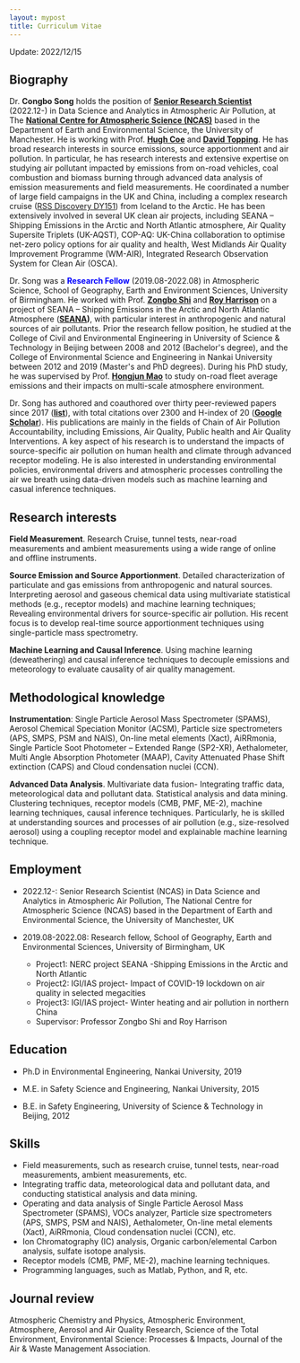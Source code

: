 ```yaml
---
layout: mypost
title: Curriculum Vitae
---
```

Update: 2022/12/15

## Biography

Dr. **Congbo Song** holds the position of <span style="color:blue">**[Senior Research Scientist](https://research.manchester.ac.uk/en/persons/congbo-song)**</span> (2022.12-) in Data Science and Analytics in Atmospheric Air Pollution, at The **[National Centre for Atmospheric Science (NCAS)](https://ncas.ac.uk)** based in the Department of Earth and Environmental Science, the University of Manchester. He is working with Prof. **[Hugh Coe](https://www.research.manchester.ac.uk/portal/hugh.coe.html)** and **[David Topping](https://research.manchester.ac.uk/en/persons/david.topping)**. He has broad research interests in source emissions, source apportionment and air pollution. In particular, he has research interests and extensive expertise on studying air pollutant impacted by emissions from on-road vehicles, coal combustion and biomass burning through advanced data analysis of emission measurements and field measurements. He coordinated a number of large field campaigns in the UK and China, including a complex research cruise ([RSS Discovery DY151](https://amt4oceansatflux.org/News/DY151_Science_Party)) from Iceland to the Arctic. He has been extensively involved in several UK clean air projects, including SEANA – Shipping Emissions in the Arctic and North Atlantic atmosphere, Air Quality Supersite Triplets (UK-AQST), COP-AQ: UK-China collaboration to optimise net-zero policy options for air quality and health, West Midlands Air Quality Improvement Programme (WM-AIR), Integrated Research Observation System for Clean Air (OSCA).

Dr. Song was a <span style="color:blue">**Research Fellow**</span> (2019.08-2022.08) in Atmospheric Science, School of Geography, Earth and Environment Sciences, University of Birmingham. He worked with Prof. **[Zongbo Shi](https://www.birmingham.ac.uk/staff/profiles/gees/shi-zongbo.aspx)** and **[Roy Harrison](https://www.birmingham.ac.uk/staff/profiles/gees/harrison-roy.aspx)** on a project of SEANA – Shipping Emissions in the Arctic and North Atlantic Atmosphere (**[SEANA](https://www.birmingham.ac.uk/research/activity/environmental-health/projects/seana/index.aspx))**, with particular interest in anthropogenic and natural sources of air pollutants. Prior the research fellow position, he studied at the College of Civil and Environmental Engineering in University of Science & Technology in Beijing between 2008 and 2012 (Bachelor's degree), and the College of Environmental Science and Engineering in Nankai University between 2012 and 2019 (Master's and PhD degrees). During his PhD study, he was supervised by Prof. **[Hongjun Mao](https://env.nankai.edu.cn/2019/0612/c14180a177249/page.htm)** to study on-road fleet average emissions and their impacts on multi-scale atmosphere environment.

Dr. Song has authored and coauthored over thirty peer-reviewed papers since 2017 (**[list](/pages/publications)**), with total citations over 2300 and H-index of 20 (**[Google Scholar](https://scholar.google.com/citations?user=JcL-uzcAAAAJ&hl=en)**). His publications are mainly in the fields of Chain of Air Pollution Accountability, including Emissions, Air Quality, Public health and Air Quality Interventions. A key aspect of his research is to understand the impacts of source-specific air pollution on human health and climate through advanced receptor modeling. He is also interested in understanding environmental policies, environmental drivers and atmospheric processes controlling the air we breath using data-driven models such as machine learning and casual inference techniques.

## Research interests

**Field Measurement**. Research Cruise, tunnel tests, near-road measurements and ambient measurements using a wide range of online and offline instruments.

**Source Emission and Source Apportionment**. Detailed characterization of particulate and gas emissions from anthropogenic and natural sources. Interpreting aerosol and gaseous chemical data using multivariate statistical methods (e.g., receptor models) and machine learning techniques; Revealing environmental drivers for source-specific air pollution. His recent focus is to develop real-time source apportionment techniques using single-particle mass spectrometry.

**Machine Learning and Causal Inference**. Using machine learning (deweathering) and causal inference techniques to decouple emissions and meteorology to evaluate causality of air quality management.

## Methodological knowledge

**Instrumentation**: Single Particle Aerosol Mass Spectrometer (SPAMS), Aerosol Chemical Speciation Monitor (ACSM), Particle size spectrometers (APS, SMPS, PSM and NAIS), On-line metal elements (Xact), AiRRmonia, Single Particle Soot Photometer – Extended Range (SP2-XR), Aethalometer, Multi Angle Absorption Photometer (MAAP), Cavity Attenuated Phase Shift extinction (CAPS) and Cloud condensation nuclei (CCN).

**Advanced Data Analysis**. Multivariate data fusion- Integrating traffic data, meteorological data and pollutant data. Statistical analysis and data mining. Clustering techniques, receptor models (CMB, PMF, ME-2), machine learning techniques, causal inference techniques. Particularly, he is skilled at understanding sources and processes of air pollution (e.g., size-resolved aerosol) using a coupling receptor model and explainable machine learning technique.

## Employment

- 2022.12-: Senior Research Scientist (NCAS) in Data Science and Analytics in Atmospheric Air Pollution, The National Centre for Atmospheric Science (NCAS) based in the Department of Earth and Environmental Science, the University of Manchester, UK

- 2019.08-2022.08: Research fellow, School of Geography, Earth and Environmental Sciences, University of Birmingham, UK
  * Project1: NERC project SEANA -Shipping Emissions in the Arctic and North Atlantic
  * Project2: IGI/IAS project- Impact of COVID-19 lockdown on air quality in selected megacities
  * Project3: IGI/IAS project- Winter heating and air pollution in northern China
  * Supervisor: Professor Zongbo Shi and Roy Harrison

## Education

- Ph.D in Environmental Engineering, Nankai University, 2019

- M.E. in Safety Science and Engineering, Nankai University, 2015

- B.E. in Safety Engineering, University of Science & Technology in Beijing, 2012

## Skills

* Field measurements, such as research cruise, tunnel tests, near-road measurements, ambient measurements, etc.
* Integrating traffic data, meteorological data and pollutant data, and conducting statistical analysis and data mining.
* Operating and data analysis of Single Particle Aerosol Mass Spectrometer (SPAMS), VOCs analyzer, Particle size spectrometers (APS, SMPS, PSM and NAIS), Aethalometer, On-line metal elements (Xact), AiRRmonia, Cloud condensation nuclei (CCN), etc.
* Ion Chromatography (IC) analysis, Organic carbon/elemental Carbon analysis, sulfate isotope analysis.
* Receptor models (CMB, PMF, ME-2), machine learning techniques.
* Programming languages, such as Matlab, Python, and R, etc.

## Journal review

Atmospheric Chemistry and Physics, Atmospheric Environment, Atmosphere, Aerosol and Air Quality Research, Science of the Total Environment, Environmental Science: Processes & Impacts, Journal of the Air & Waste Management Association.
